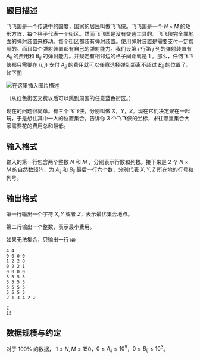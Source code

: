 ## 题目描述

飞飞国是一个传说中的国度，国家的居民叫做飞飞侠。飞飞国是一个 $N\times M$ 的矩形方阵，每个格子代表一个街区。然而飞飞国是没有交通工具的。飞飞侠完全靠地面的弹射装置来移动。每个街区都装有弹射装置。使用弹射装置是需要支付一定费用的。而且每个弹射装置都有自己的弹射能力。我们设第 $i$ 行第 $j$ 列的弹射装置有 $A_{ij}$ 的费用和 $B_{ij}$ 的弹射能力。并规定有相邻边的格子间距离是 $1$ 。那么，任何飞飞侠都只需要在 $(i,j)$ 支付 $A_{ij}$ 的费用就可以任意选择弹到距离不超过 $B_{ij}$ 的位置了。如下图

![在这里插入图片描述](https://img-blog.csdnimg.cn/a56fea2c9e154bd382626260df204119.png)

（从红色街区交费以后可以跳到周围的任意蓝色街区。）

现在的问题很简单。有三个飞飞侠，分别叫做 $X$，$Y$，$Z$。现在它们决定聚在一起玩，于是想往其中一人的位置集合。告诉你 $3$ 个飞飞侠的坐标，求往哪里集合大家需要花的费用总和最低。

## 输入格式

输入的第一行包含两个整数 $N$ 和 $M$ ，分别表示行数和列数。接下来是 $2$ 个 $N\times M$ 的自然数矩阵，为 $A_{ij}$ 和 $B_{ij}$ 最后一行六个数，分别代表 $X,Y,Z$ 所在地的行号和列号。

## 输出格式

第一行输出一个字符 $X,Y$ 或者 $Z$，表示最优集合地点。

第二行输出一个整数，表示最小费用。

如果无法集合，只输出一行 `NO`

```input1
4 4
0 0 0 0
1 2 2 0
0 2 2 1
0 0 0 0
5 5 5 5
5 5 5 5
5 5 5 5
5 5 5 5
2 1 3 4 2 2
```

```output1
Z
15
```

## 数据规模与约定

对于 $100\%$  的数据， $1\le   N, M \le   150$，$0 \le   A_{ij} \le   10^9$，$0\le  B_{ij} \le   10^3$。

